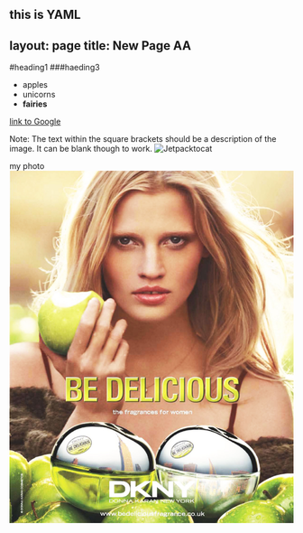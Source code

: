 this is YAML
---
layout: page
title: New Page AA
---


#heading1
###haeding3

- apples
- unicorns
- **fairies**

[link to Google](https://www.google.com)

Note: The text within the square brackets should be a description of the image. It can be blank though to work.
![Jetpacktocat](https://octodex.github.com/images/jetpacktocat.png)

my photo
![](images/Lara-Stone-Be-Delicious-designscene-net-01.jpg)
